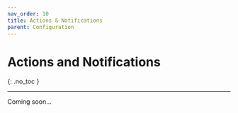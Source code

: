```yaml
---
nav_order: 10
title: Actions & Notifications
parent: Configuration
---
```


# Actions and Notifications
{: .no_toc }

---

Coming soon...
